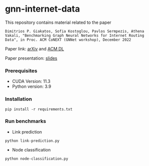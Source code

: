 # gnn-internet-data

This repository contains material related to the paper 

`Dimitrios P. Giakatos, Sofia Kostoglou, Pavlos Sermpezis, Athena Vakali, "Benchmarking Graph Neural Networks for Internet Routing Data", in Proc. ACM CoNEXT (GNNet workshop), December 2022`

 

Paper link: [arXiv](https://arxiv.org/pdf/2210.14189.pdf) and [ACM DL](https://dl.acm.org/doi/10.1145/3565473.3569187)

Paper presentation: [slides](./GNNet2022_Benchmarking_GNNs.pdf)


### Prerequisites
* CUDA Version: 11.3
* Python version: 3.9

### Installation
```commandline
pip install -r requirements.txt
```

### Run benchmarks
- Link prediction
```commandline
python link-prediction.py
```
- Node classification
```commandline
python node-classification.py
```
